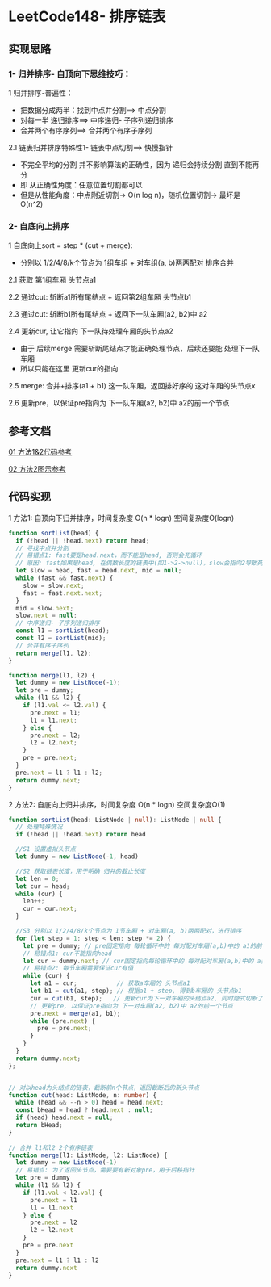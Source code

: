# LeetCode148- 排序链表

## 实现思路

### 1- 归并排序- 自顶向下思维技巧：

1 归并排序-普遍性：
  - 把数据分成两半：找到中点并分割==> 中点分割
  - 对每一半 递归排序==> 中序递归- 子序列递归排序
  - 合并两个有序序列==> 合并两个有序子序列


2.1 链表归并排序特殊性1- 链表中点切割==> 快慢指针
  - 不完全平均的分割 并不影响算法的正确性，因为 递归会持续分割 直到不能再分
  - 即 从正确性角度：任意位置切割都可以
  - 但是从性能角度：中点附近切割→ O(n log n)，随机位置切割→ 最坏是 O(n^2)


### 2- 自底向上排序

1 自底向上sort = step * (cut + merge):
  - 分别以 1/2/4/8/k个节点为 1组车组 + 对车组(a, b)两两配对 排序合并

2.1 获取 第1组车厢 头节点a1

2.2 通过cut: 斩断a1所有尾结点 + 返回第2组车厢 头节点b1

2.3 通过cut: 斩断b1所有尾结点 + 返回下一队车厢(a2, b2)中 a2

2.4 更新cur, 让它指向 下一队待处理车厢的头节点a2
  - 由于 后续merge 需要斩断尾结点才能正确处理节点，后续还要能 处理下一队车厢
  - 所以只能在这里 更新cur的指向

2.5 merge: 合并+排序(a1 + b1) 这一队车厢，返回排好序的 这对车厢的头节点x

2.6 更新pre，以保证pre指向为 下一队车厢(a2, b2)中 a2的前一个节点




## 参考文档

[01 方法1&2代码参考](https://leetcode.cn/problems/sort-list/solution/pai-xu-lian-biao-di-gui-die-dai-xiang-jie-by-cherr/)

[02 方法2图示参考](https://leetcode.cn/problems/sort-list/solution/sort-list-gui-bing-pai-xu-lian-biao-by-jyd/)


## 代码实现

1 方法1: 自顶向下归并排序，时间复杂度 O(n * logn)  空间复杂度O(logn)
```ts
function sortList(head) {
  if (!head || !head.next) return head;
  // 寻找中点并分割
  // 易错点1: fast要是head.next，而不能是head, 否则会死循环
  // 原因: fast如果是head, 在偶数长度的链表中(如1->2->null)，slow会指向2导致死循环
  let slow = head, fast = head.next, mid = null;
  while (fast && fast.next) {
    slow = slow.next;
    fast = fast.next.next; 
  }
  mid = slow.next;
  slow.next = null;
  // 中序递归- 子序列递归排序
  const l1 = sortList(head);
  const l2 = sortList(mid);
  // 合并有序子序列
  return merge(l1, l2);
}

function merge(l1, l2) {
  let dummy = new ListNode(-1);
  let pre = dummy;
  while (l1 && l2) {
    if (l1.val <= l2.val) {
      pre.next = l1;
      l1 = l1.next;
    } else {
      pre.next = l2;
      l2 = l2.next;
    }
    pre = pre.next;
  }
  pre.next = l1 ? l1 : l2;
  return dummy.next;
}
```


2 方法2: 自底向上归并排序，时间复杂度 O(n * logn)  空间复杂度O(1)

```ts
function sortList(head: ListNode | null): ListNode | null {
  // 处理特殊情况
  if (!head || !head.next) return head

  //S1 设置虚拟头节点
  let dummy = new ListNode(-1, head)

  //S2 获取链表长度，用于明确 归并的截止长度
  let len = 0;
  let cur = head;
  while (cur) {
    len++;
    cur = cur.next;
  }

  //S3 分别以 1/2/4/8/k个节点为 1节车厢 + 对车厢(a, b)两两配对，进行排序
  for (let step = 1; step < len; step *= 2) {
    let pre = dummy; // pre固定指向 每轮循环中的 每对配对车厢(a,b)中的 a1的前一个节点
    // 易错点1: cur不能指向head 
    let cur = dummy.next; // cur固定指向每轮循环中的 每对配对车厢(a,b)中的 a头节点
    // 易错点2: 每节车厢需要保证cur有值
    while (cur) {       
      let a1 = cur;           // 获取a车厢的 头节点a1
      let b1 = cut(a1, step); // 根据a1 + step, 得到b车厢的 头节点b1
      cur = cut(b1, step);   // 更新cur为下一对车厢的头结点a2, 同时隐式切断了b1的尾节点
      // 更新pre, 以保证pre指向为 下一对车厢(a2, b2)中 a2的前一个节点
      pre.next = merge(a1, b1);
      while (pre.next) {
        pre = pre.next;
      }
    }
  }
  return dummy.next;
};


// 对以head为头结点的链表，截断前n个节点，返回截断后的新头节点
function cut(head: ListNode, n: number) {
  while (head && --n > 0) head = head.next;
  const bHead = head ? head.next : null;
  if (head) head.next = null;
  return bHead;
}
    
// 合并 l1和l2 2个有序链表
function merge(l1: ListNode, l2: ListNode) {
  let dummy = new ListNode(-1)
  // 易错点: 为了返回头节点，需要要有新对象pre，用于后移指针
  let pre = dummy
  while (l1 && l2) {
    if (l1.val < l2.val) {
      pre.next = l1
      l1 = l1.next
    } else {
      pre.next = l2
      l2 = l2.next
    }
    pre = pre.next
  }
  pre.next = l1 ? l1 : l2
  return dummy.next
}
```
